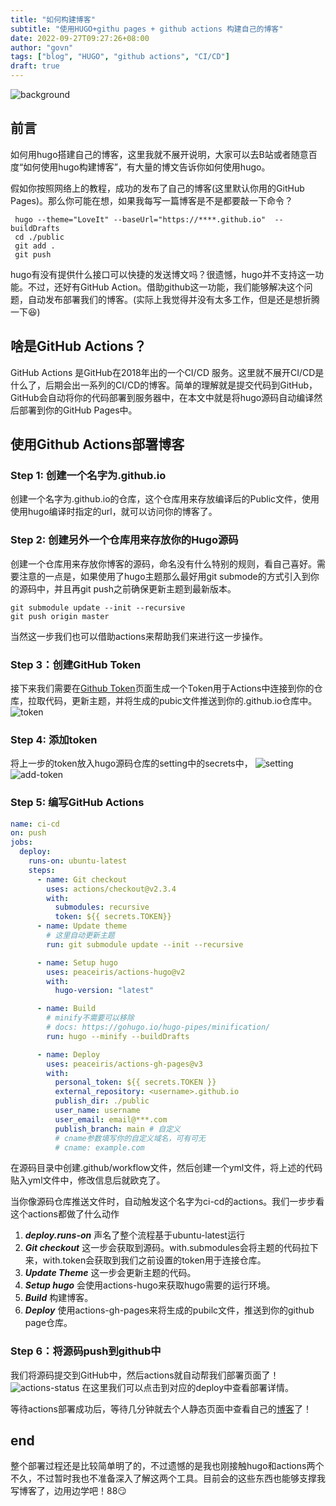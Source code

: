 ```yaml
---
title: "如何构建博客"
subtitle: "使用HUGO+githu pages + github actions 构建自己的博客"
date: 2022-09-27T09:27:26+08:00
author: "govn"
tags: ["blog", "HUGO", "github actions", "CI/CD"]
draft: true
---
```

![background](/blog/github-actions-hugo/githu-actions-hugo.jpg "GitHub  Actions")

## 前言

如何用hugo搭建自己的博客，这里我就不展开说明，大家可以去B站或者随意百度“如何使用hugo构建博客”，有大量的博文告诉你如何使用hugo。

假如你按照网络上的教程，成功的发布了自己的博客(这里默认你用的GitHub Pages)。那么你可能在想，如果我每写一篇博客是不是都要敲一下命令？

```shell
 hugo --theme="LoveIt" --baseUrl="https://****.github.io"  --buildDrafts
 cd ./public
 git add .
 git push
```

hugo有没有提供什么接口可以快捷的发送博文吗？很遗憾，hugo并不支持这一功能。不过，还好有GitHub Action。借助github这一功能，我们能够解决这个问题，自动发布部署我们的博客。(实际上我觉得并没有太多工作，但是还是想折腾一下:laughing:)

## 啥是GitHub Actions？

GitHub Actions 是GitHub在2018年出的一个CI/CD
服务。这里就不展开CI/CD是什么了，后期会出一系列的CI/CD的博客。简单的理解就是提交代码到GitHub，GitHub会自动将你的代码部署到服务器中，在本文中就是将hugo源码自动编译然后部署到你的GitHub Pages中。

## 使用Github Actions部署博客

### Step 1: 创建一个名字为<username>.github.io

创建一个名字为<username>.github.io的仓库，这个仓库用来存放编译后的Public文件，使用使用hugo编译时指定的url，就可以访问你的博客了。

### Step 2: 创建另外一个仓库用来存放你的Hugo源码

创建一个仓库用来存放你博客的源码，命名没有什么特别的规则，看自己喜好。需要注意的一点是，如果使用了hugo主题那么最好用git submode的方式引入到你的源码中，并且再git push之前确保更新主题到最新版本。

```shell
git submodule update --init --recursive
git push origin master
```

当然这一步我们也可以借助actions来帮助我们来进行这一步操作。

### Step 3：创建GitHub Token

接下来我们需要在[Github Token](https://github.com/settings/tokens/new)页面生成一个Token用于Actions中连接到你的仓库，拉取代码，更新主题，并将生成的pubic文件推送到你的<username>.github.io仓库中。
![token](/blog/github-actions-hugo/token.jpg "GitHub Token")

### Step 4: 添加token

将上一步的token放入hugo源码仓库的setting中的secrets中，
![setting](/blog/github-actions-hugo/secrets.jpg "setting ")
![add-token](/blog/github-actions-hugo/add_secrets.jpg "add token")

### Step 5: **编写GitHub Actions**

```yaml
name: ci-cd
on: push
jobs:
  deploy:
    runs-on: ubuntu-latest
    steps:
      - name: Git checkout
        uses: actions/checkout@v2.3.4
        with:
          submodules: recursive
          token: ${{ secrets.TOKEN}}
      - name: Update theme
        # 这里自动更新主题
        run: git submodule update --init --recursive

      - name: Setup hugo
        uses: peaceiris/actions-hugo@v2
        with:
          hugo-version: "latest"

      - name: Build
        # minify不需要可以移除
        # docs: https://gohugo.io/hugo-pipes/minification/
        run: hugo --minify --buildDrafts

      - name: Deploy
        uses: peaceiris/actions-gh-pages@v3
        with:
          personal_token: ${{ secrets.TOKEN }}
          external_repository: <username>.github.io
          publish_dir: ./public
          user_name: username
          user_email: email@***.com
          publish_branch: main # 自定义
          # cname参数填写你的自定义域名，可有可无
          # cname: example.com

```

在源码目录中创建.github/workflow文件，然后创建一个yml文件，将上述的代码贴入yml文件中，修改信息后就欧克了。

当你像源码仓库推送文件时，自动触发这个名字为ci-cd的actions。我们一步步看这个actions都做了什么动作

1. ***deploy.runs-on*** 声名了整个流程基于ubuntu-latest运行
2. ***Git checkout*** 这一步会获取到源码。with.submodules会将主题的代码拉下来，with.token会获取到我们之前设置的token用于连接仓库。
3. ***Update Theme*** 这一步会更新主题的代码。
4. ***Setup hugo*** 会使用actions-hugo来获取hugo需要的运行环境。
5. ***Build*** 构建博客。
6. ***Deploy*** 使用actions-gh-pages来将生成的pubilc文件，推送到你的github page仓库。

### Step 6：将源码push到github中

我们将源码提交到GitHub中，然后actions就自动帮我们部署页面了！
![actions-status](/blog/github-actions-hugo/actions-status.jpg "actions界面详情")
在这里我们可以点击到对应的deploy中查看部署详情。

等待actions部署成功后，等待几分钟就去个人静态页面中查看自己的[博客](http://9ovn.github.io)了！

## end

整个部署过程还是比较简单明了的，不过遗憾的是我也刚接触hugo和actions两个不久，不过暂时我也不准备深入了解这两个工具。目前会的这些东西也能够支撑我写博客了，边用边学吧！88:smirk:
